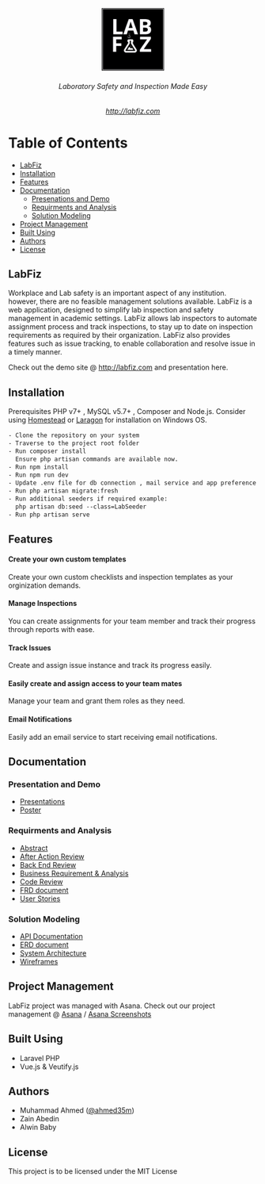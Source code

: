 <div align="center">
<img src="Documentation/Logo/labfiz_logo_hd.png"  width="25%" height="auto">
 
 ###### Laboratory Safety and Inspection Made Easy
 ###### http://labfiz.com
 </div>
 
# Table of Contents 
- [LabFiz](#labfiz)
- [Installation](#installation)
- [Features](#features)
- [Documentation](#documentation)
  * [Presenations and Demo](#presenations-and-demo)
  * [Requirments and Analysis](#requriments-and-analysis)
  * [Solution Modeling](#solution-modeling)
- [Project Management](#project-management)
- [Built Using](#built-using)
- [Authors](#authors)
- [License](#license)


 ## LabFiz
Workplace and Lab safety is an important aspect of any institution. however, there are no feasible management solutions available. LabFiz is a web application, designed to simplify lab inspection and safety management in academic settings. LabFiz allows lab inspectors to automate assignment process and track inspections, to stay up to date on inspection requirements as required by their organization. LabFiz also provides features such as issue tracking, to enable collaboration and resolve issue in a timely manner.

Check out the demo site @ http://labfiz.com and presentation here.

## Installation

Prerequisites PHP v7+ , MySQL v5.7+ , Composer and Node.js. Consider using [Homestead](https://laravel.com/docs/7.x/homestead) or [Laragon](https://laragon.org) for installation on Windows OS.
```
- Clone the repository on your system
- Traverse to the project root folder
- Run composer install
  Ensure php artisan commands are available now.
- Run npm install
- Run npm run dev
- Update .env file for db connection , mail service and app preference
- Run php artisan migrate:fresh
- Run additional seeders if required example:
  php artisan db:seed --class=LabSeeder
- Run php artisan serve
```
 ## Features
 
 #### Create your own custom templates
  Create your own custom checklists and inspection templates as your orginization demands.

 #### Manage Inspections
  You can create assignments for your team member and track their progress through reports with ease.

 #### Track Issues
  Create and assign issue instance and track its progress easily.
  
 #### Easily create and assign access to your team mates
  Manage your team and grant them roles as they need.
  
 #### Email Notifications
  Easily add an email service to start receiving email notifications.


## Documentation

### Presentation and Demo
 - [Presentations](https://github.com/Capstone2019-ZAM/LabFiz/tree/master/Documentation/Presentations)
 - [Poster](https://github.com/Capstone2019-ZAM/Capstone/blob/master/Documentation/Poster.png)

### Requirments and Analysis
 - [Abstract](https://github.com/Capstone2019-ZAM/LabFiz/blob/master/Documentation/Abstract.pdf)
 - [After Action Review](https://github.com/Capstone2019-ZAM/LabFiz/blob/master/Documentation/after_reveiw.pdf)
 - [Back End Review](https://github.com/Capstone2019-ZAM/LabFiz/blob/master/Documentation/backend_review.md)
 - [Business Requirement & Analysis](https://github.com/Capstone2019-ZAM/LabFiz/blob/master/Documentation/BusinessRequirementandProposal.pdf)
 - [Code Review](https://github.com/Capstone2019-ZAM/LabFiz/blob/master/Documentation/Code%20Review.pdf)
 - [FRD document](https://github.com/Capstone2019-ZAM/LabFiz/blob/master/Documentation/Functional%20Requirements%20Document.pdf)
 - [User Stories](https://github.com/Capstone2019-ZAM/Capstone/blob/master/Documentation/User%20Stories.xlsx)
 ### Solution Modeling
 - [API Documentation](https://github.com/Capstone2019-ZAM/Capstone/blob/master/Documentation/API2.md)
 - [ERD document](https://github.com/Capstone2019-ZAM/LabFiz/blob/master/Documentation/ERD%20Updated.png)
 - [System Architecture](https://github.com/Capstone2019-ZAM/Capstone/blob/master/Documentation/System%20Architectural%20V2%20(2).png)
 - [Wireframes](https://github.com/Capstone2019-ZAM/Capstone/blob/master/Documentation/Wireframe%20-%20Coordinator%20(2).svg)
 ## Project Management
   LabFiz project was managed with Asana. Check out our project management @ [Asana](https://app.asana.com/0/1139874116808383) / [Asana Screenshots](https://github.com/Capstone2019-ZAM/Capstone/tree/master/Documentation/Asana%20Screenshots)
   
 ## Built Using
  - Laravel PHP
  - Vue.js & Veutify.js
 
## Authors 
- 	Muhammad Ahmed  ([@ahmed35m](https://github.com/ahmed35m))
-  Zain Abedin
-  Alwin Baby

## License 
 This project is to be licensed under the MIT License
 

